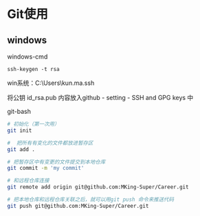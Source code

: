 # Git使用

## windows

windows-cmd

```
ssh-keygen -t rsa	
```

win系统：C:\Users\kun.ma\.ssh

将公钥 id_rsa.pub 内容放入github - setting - SSH and GPG keys 中



git-bash

```bash
# 初始化（第一次用）
git init

#  把所有有变化的文件都放进暂存区
git add .

# 把暂存区中有变更的文件提交到本地仓库
git commit -m 'my commit'

# 和远程仓库连接
git remote add origin git@github.com:MKing-Super/Career.git

# 把本地仓库和远程仓库关联之后，就可以用git push 命令来推送代码
git push git@github.com:MKing-Super/Career.git
```


